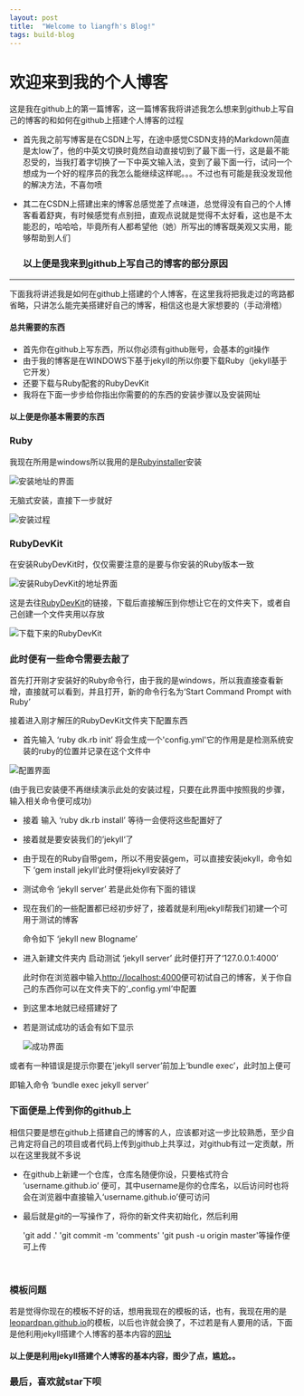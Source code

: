 ```yaml
---
layout: post
title:  "Welcome to liangfh's Blog!"
tags: build-blog
---
```

# 欢迎来到我的个人博客

这是我在github上的第一篇博客，这一篇博客我将讲述我怎么想来到github上写自己的博客的和如何在github上搭建个人博客的过程

- 首先我之前写博客是在CSDN上写，在途中感觉CSDN支持的Markdown简直是太low了，他的中英文切换时竟然自动直接切到了最下面一行，这是最不能忍受的，当我打着字切换了一下中英文输入法，变到了最下面一行，试问一个想成为一个好的程序员的我怎么能继续这样呢。。。不过也有可能是我没发现他的解决方法，不喜勿喷

- 其二在CSDN上搭建出来的博客总感觉差了点味道，总觉得没有自己的个人博客看着舒爽，有时候感觉有点别扭，直观点说就是觉得不太好看，这也是不太能忍的，哈哈哈，毕竟所有人都希望他（她）所写出的博客既美观又实用，能够帮助到人们

  ### 以上便是我来到github上写自己的博客的部分原因

------

下面我将讲述我是如何在github上搭建的个人博客，在这里我将把我走过的弯路都省略，只讲怎么能完美搭建好自己的博客，相信这也是大家想要的（手动滑稽）

#### 总共需要的东西

- 首先你在github上写东西，所以你必须有github账号，会基本的git操作
- 由于我的博客是在WINDOWS下基于jekyll的所以你要下载Ruby（jekyll基于它开发）
- 还要下载与Ruby配套的RubyDevKit
- 我将在下面一步步给你指出你需要的的东西的安装步骤以及安装网址

#### 以上便是你基本需要的东西

<h3>Ruby</h3>

我现在所用是windows所以我用的是[Rubyinstaller](http://rubyinstaller.org/downloads/)安装

![安装地址的界面](../../../images/photo/Ruby-install-page.PNG)

无脑式安装，直接下一步就好

![安装过程](../../../images/photo/Ruby-installed.PNG)



<h3>RubyDevKit</h3>

在安装RubyDevKit时，仅仅需要注意的是要与你安装的Ruby版本一致

![安装RubyDevKit的地址界面](../../../images/photo/DevKit-install-page.PNG)

这是去往[RubyDevKit](http://rubyinstaller.org/downloads/)的链接，下载后直接解压到你想让它在的文件夹下，或者自己创建一个文件夹用以存放

![下载下来的RubyDevKit](../../../images/photo/RubyDevKit-installed.PNG)

<h3>此时便有一些命令需要去敲了</h3>

首先打开刚才安装好的Ruby命令行，由于我的是windows，所以我直接查看新增，直接就可以看到，并且打开，新的命令行名为‘Start Command Prompt with Ruby’

接着进入刚才解压的RubyDevKit文件夹下配置东西

- 首先输入 ‘ruby dk.rb init’  将会生成一个'config.yml'它的作用是是检测系统安装的ruby的位置并记录在这个文件中

![配置界面](../../../images/photo/configuration.PNG)

(由于我已安装便不再继续演示此处的安装过程，只要在此界面中按照我的步骤，输入相关命令便可成功)

- 接着 输入  ‘ruby dk.rb install’ 等待一会便将这些配置好了

- 接着就是要安装我们的’jekyll‘了

- 由于现在的Ruby自带gem，所以不用安装gem，可以直接安装jekyll，命令如下 ‘gem install jekyll’此时便将jekyll安装好了

- 测试命令 ‘jekyll server’   若是此处你有下面的错误

- 现在我们的一些配置都已经初步好了，接着就是利用jekyll帮我们初建一个可用于测试的博客

  命令如下 ‘jekyll new Blogname’

- 进入新建文件夹内    启动测试   ‘jekyll server’  此时便打开了‘127.0.0.1:4000’

  此时你在浏览器中输入[http://localhost:4000](http://localhost:4000)便可初试自己的博客，关于你自己的东西你可以在文件夹下的‘_config.yml’中配置

- 到这里本地就已经搭建好了

- 若是测试成功的话会有如下显示

  ![成功界面](../../../images/photo/succeed.PNG)

或者有一种错误是提示你要在'jekyll server’前加上‘bundle exec’，此时加上便可

即输入命令 ‘bundle exec jekyll server’ 

<h3>下面便是上传到你的github上</h3>

相信只要是想在github上搭建自己的博客的人，应该都对这一步比较熟悉，至少自己肯定将自己的项目或者代码上传到github上共享过，对github有过一定贡献，所以在这里我就不多说

- 在github上新建一个仓库，仓库名随便你设，只要格式符合 ‘username.github.io’ 便可，其中username是你的仓库名，以后访问时也将会在浏览器中直接输入‘username.github.io’便可访问

- 最后就是git的一写操作了，将你的新文件夹初始化，然后利用

  'git add .'  'git commit -m 'comments'  'git push -u origin master'等操作便可上传

  ​

<h3>模板问题</h3>

若是觉得你现在的模板不好的话，想用我现在的模板的话，也有，我现在用的是[leopardpan.github.io](leopardpan.github.io)的模板，以后也许就会换了，不过若是有人要用的话，下面是他利用jekyll搭建个人博客的基本内容的[网址](http://baixin.io/2016/10/jekyll_tutorials1/)

<h4>以上便是利用jekyll搭建个人博客的基本内容，图少了点，尴尬。。</h4>

<h3>最后，喜欢就star下呗</h3>

